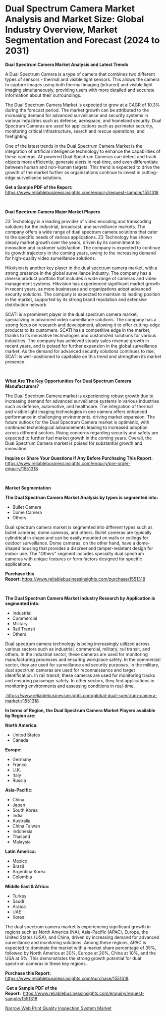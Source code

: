 <p><h1>Dual Spectrum Camera Market Analysis and Market Size: Global Industry Overview, Market Segmentation and Forecast (2024 to 2031)</h1></p><p><strong>Dual Spectrum Camera Market Analysis and Latest Trends</strong></p>
<p><p>A Dual Spectrum Camera is a type of camera that combines two different types of sensors - thermal and visible light sensors. This allows the camera to capture images using both thermal imaging (infrared) and visible light imaging simultaneously, providing users with more detailed and accurate information about their surroundings.</p><p>The Dual Spectrum Camera Market is expected to grow at a CAGR of 10.3% during the forecast period. The market growth can be attributed to the increasing demand for advanced surveillance and security systems in various industries such as defense, aerospace, and homeland security. Dual Spectrum Cameras are used for applications such as perimeter security, monitoring critical infrastructure, search and rescue operations, and firefighting.</p><p>One of the latest trends in the Dual Spectrum Camera Market is the integration of artificial intelligence technology to enhance the capabilities of these cameras. AI-powered Dual Spectrum Cameras can detect and track objects more efficiently, generate alerts in real-time, and even differentiate between human and non-human targets. This trend is expected to drive the growth of the market further as organizations continue to invest in cutting-edge surveillance solutions.</p></p>
<p><strong>Get a Sample PDF of the Report:&nbsp;</strong> <a href="https://www.reliablebusinessinsights.com/enquiry/request-sample/1551318">https://www.reliablebusinessinsights.com/enquiry/request-sample/1551318</a></p>
<p>&nbsp;</p>
<p><strong>Dual Spectrum Camera Major Market Players</strong></p>
<p><p>Z3 Technology is a leading provider of video encoding and transcoding solutions for the industrial, broadcast, and surveillance markets. The company offers a wide range of dual spectrum camera solutions that cater to the specific needs of various applications. Z3 Technology has shown steady market growth over the years, driven by its commitment to innovation and customer satisfaction. The company is expected to continue its growth trajectory in the coming years, owing to the increasing demand for high-quality video surveillance solutions.</p><p>Hikvision is another key player in the dual spectrum camera market, with a strong presence in the global surveillance industry. The company has a diverse product portfolio that includes a wide range of cameras and video management systems. Hikvision has experienced significant market growth in recent years, as more businesses and organizations adopt advanced security solutions. The company is expected to maintain its leading position in the market, supported by its strong brand reputation and extensive distribution network.</p><p>SCATI is a prominent player in the dual spectrum camera market, specializing in advanced video surveillance solutions. The company has a strong focus on research and development, allowing it to offer cutting-edge products to its customers. SCATI has a competitive edge in the market, thanks to its innovative technologies and customized solutions for various industries. The company has achieved steady sales revenue growth in recent years, and is poised for further expansion in the global surveillance market. As the demand for advanced security solutions continues to rise, SCATI is well-positioned to capitalize on this trend and strengthen its market presence.</p></p>
<p>&nbsp;</p>
<p><strong>What Are The Key Opportunities For Dual Spectrum Camera Manufacturers?</strong></p>
<p><p>The Dual Spectrum Camera market is experiencing robust growth due to increasing demand for advanced surveillance systems in various industries such as defense, automotive, and healthcare. The integration of thermal and visible light imaging technologies in one camera offers enhanced performance in challenging environments, driving market expansion. The future outlook for the Dual Spectrum Camera market is optimistic, with continued technological advancements leading to increased adoption across different sectors. Rising concerns regarding security and safety are expected to further fuel market growth in the coming years. Overall, the Dual Spectrum Camera market is poised for substantial growth and innovation.</p></p>
<p><strong>Inquire or Share Your Questions If Any Before Purchasing This Report:</strong> <a href="https://www.reliablebusinessinsights.com/enquiry/pre-order-enquiry/1551318">https://www.reliablebusinessinsights.com/enquiry/pre-order-enquiry/1551318</a></p>
<p>&nbsp;</p>
<p><strong>Market Segmentation</strong></p>
<p><strong>The Dual Spectrum Camera Market Analysis by types is segmented into:</strong></p>
<p><ul><li>Bullet Camera</li><li>Dome Camera</li><li>Others</li></ul></p>
<p><p>Dual spectrum camera market is segmented into different types such as bullet cameras, dome cameras, and others. Bullet cameras are typically cylindrical in shape and can be easily mounted on walls or ceilings for outdoor surveillance. Dome cameras, on the other hand, have a dome-shaped housing that provides a discreet and tamper-resistant design for indoor use. The "Others" segment includes specialty dual spectrum cameras with unique features or form factors designed for specific applications.</p></p>
<p><strong>Purchase this Report:&nbsp;</strong><a href="https://www.reliablebusinessinsights.com/purchase/1551318">https://www.reliablebusinessinsights.com/purchase/1551318</a></p>
<p>&nbsp;</p>
<p><strong>The Dual Spectrum Camera Market Industry Research by Application is segmented into:</strong></p>
<p><ul><li>Industrial</li><li>Commercial</li><li>Military</li><li>Rail Transit</li><li>Others</li></ul></p>
<p><p>Dual spectrum camera technology is being increasingly utilized across various sectors such as industrial, commercial, military, rail transit, and others. In the industrial sector, these cameras are used for monitoring manufacturing processes and ensuring workplace safety. In the commercial sector, they are used for surveillance and security purposes. In the military, dual spectrum cameras are used for reconnaissance and target identification. In rail transit, these cameras are used for monitoring tracks and ensuring passenger safety. In other sectors, they find applications in monitoring environments and assessing conditions in real-time.</p></p>
<p><a href="https://www.reliablebusinessinsights.com/global-dual-spectrum-camera-market-r1551318">&nbsp;https://www.reliablebusinessinsights.com/global-dual-spectrum-camera-market-r1551318</a></p>
<p><strong>In terms of Region, the Dual Spectrum Camera Market Players available by Region are:</strong></p>
<p>
    <p> <strong> North America: </strong>
        <ul>
            <li>United States</li>
            <li>Canada</li>
        </ul>
        </p> 
    <p> <strong> Europe: </strong>
        <ul>
            <li>Germany</li>
            <li>France</li>
            <li>U.K.</li>
            <li>Italy</li>
            <li>Russia</li>
        </ul>
        </p> 
    <p> <strong> Asia-Pacific: </strong>
        <ul>
            <li>China</li>
            <li>Japan</li>
            <li>South Korea</li>
            <li>India</li>
            <li>Australia</li>
            <li>China Taiwan</li>
            <li>Indonesia</li>
            <li>Thailand</li>
            <li>Malaysia</li>
        </ul>
        </p> 
    <p> <strong> Latin America: </strong>
        <ul>
            <li>Mexico</li>
            <li>Brazil</li>
            <li>Argentina Korea</li>
            <li>Colombia</li>
        </ul>
        </p> 
    <p> <strong> Middle East & Africa: </strong>
        <ul>
            <li>Turkey</li>
            <li>Saudi</li>
            <li>Arabia</li>
            <li>UAE</li>
            <li>Korea</li>
        </ul>
    </p>
    </p>
<p><p>The dual spectrum camera market is experiencing significant growth in regions such as North America (NA), Asia-Pacific (APAC), Europe, the United States (USA), and China, driven by increasing demand for advanced surveillance and monitoring solutions. Among these regions, APAC is expected to dominate the market with a market share percentage of 35%, followed by North America at 30%, Europe at 20%, China at 10%, and the USA at 5%. This demonstrates the strong growth potential for dual spectrum cameras in these key regions.</p></p>
<p><strong>Purchase this Report: </strong><a href="https://www.reliablebusinessinsights.com/purchase/1551318">https://www.reliablebusinessinsights.com/purchase/1551318</a></p>
<p>&nbsp;<strong>Get a Sample PDF of the Report:&nbsp;&nbsp;</strong><a href="https://www.reliablebusinessinsights.com/enquiry/request-sample/1551318">https://www.reliablebusinessinsights.com/enquiry/request-sample/1551318</a></p>
<p><strong></strong></p>
<p><p><a href="https://view.publitas.com/reportprime-1/global-narrow-web-print-quality-inspection-system-market-size-share-analysis-by-product-type-by-application-by-region-forecasts-2024-2031/">Narrow Web Print Quality Inspection System Market</a></p></p>